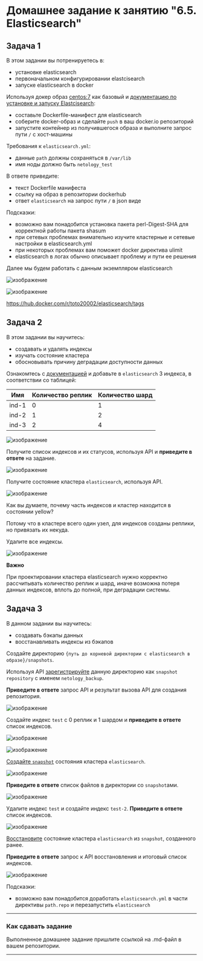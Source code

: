 # Домашнее задание к занятию "6.5. Elasticsearch"

## Задача 1

В этом задании вы потренируетесь в:
- установке elasticsearch
- первоначальном конфигурировании elastcisearch
- запуске elasticsearch в docker

Используя докер образ [centos:7](https://hub.docker.com/_/centos) как базовый и 
[документацию по установке и запуску Elastcisearch](https://www.elastic.co/guide/en/elasticsearch/reference/current/targz.html):

- составьте Dockerfile-манифест для elasticsearch
- соберите docker-образ и сделайте `push` в ваш docker.io репозиторий
- запустите контейнер из получившегося образа и выполните запрос пути `/` c хост-машины

Требования к `elasticsearch.yml`:
- данные `path` должны сохраняться в `/var/lib`
- имя ноды должно быть `netology_test`

В ответе приведите:
- текст Dockerfile манифеста
- ссылку на образ в репозитории dockerhub
- ответ `elasticsearch` на запрос пути `/` в json виде

Подсказки:
- возможно вам понадобится установка пакета perl-Digest-SHA для корректной работы пакета shasum
- при сетевых проблемах внимательно изучите кластерные и сетевые настройки в elasticsearch.yml
- при некоторых проблемах вам поможет docker директива ulimit
- elasticsearch в логах обычно описывает проблему и пути ее решения

Далее мы будем работать с данным экземпляром elasticsearch

![изображение](https://user-images.githubusercontent.com/89098193/223233507-de89c712-a3bd-4b2b-9292-535977419da9.png)

![изображение](https://user-images.githubusercontent.com/89098193/223233546-dc9b39c1-9b3f-4d8a-9f31-7e26c4926975.png)


https://hub.docker.com/r/toto20002/elasticsearch/tags


## Задача 2

В этом задании вы научитесь:
- создавать и удалять индексы
- изучать состояние кластера
- обосновывать причину деградации доступности данных

Ознакомтесь с [документацией](https://www.elastic.co/guide/en/elasticsearch/reference/current/indices-create-index.html) 
и добавьте в `elasticsearch` 3 индекса, в соответствии со таблицей:

| Имя | Количество реплик | Количество шард |
|-----|-------------------|-----------------|
| ind-1| 0 | 1 |
| ind-2 | 1 | 2 |
| ind-3 | 2 | 4 |

![изображение](https://user-images.githubusercontent.com/89098193/223827925-ac81617f-3aaa-44a2-8f54-d6a689a92c3a.png)


Получите список индексов и их статусов, используя API и **приведите в ответе** на задание.

![изображение](https://user-images.githubusercontent.com/89098193/223828054-3e02b584-b7a3-41c8-854b-97fdd6548afe.png)

Получите состояние кластера `elasticsearch`, используя API.

![изображение](https://user-images.githubusercontent.com/89098193/223828176-4a2b296a-04db-4954-92c8-9272a0a5d7a9.png)

Как вы думаете, почему часть индексов и кластер находится в состоянии yellow?

Потому что в кластере всего один узел, для индексов созданы реплики, но привязать их некуда.

Удалите все индексы.

![изображение](https://user-images.githubusercontent.com/89098193/223828125-0a9c8c3f-d0f4-42e2-ac64-811b81173f8d.png)


**Важно**

При проектировании кластера elasticsearch нужно корректно рассчитывать количество реплик и шард,
иначе возможна потеря данных индексов, вплоть до полной, при деградации системы.

## Задача 3

В данном задании вы научитесь:
- создавать бэкапы данных
- восстанавливать индексы из бэкапов

Создайте директорию `{путь до корневой директории с elasticsearch в образе}/snapshots`.

Используя API [зарегистрируйте](https://www.elastic.co/guide/en/elasticsearch/reference/current/snapshots-register-repository.html#snapshots-register-repository) 
данную директорию как `snapshot repository` c именем `netology_backup`.

**Приведите в ответе** запрос API и результат вызова API для создания репозитория.

![изображение](https://user-images.githubusercontent.com/89098193/223829299-513c9e3b-8893-4c7a-9045-a5819e289a30.png)

Создайте индекс `test` с 0 реплик и 1 шардом и **приведите в ответе** список индексов.

![изображение](https://user-images.githubusercontent.com/89098193/223834735-7688afee-e61c-40c4-be43-71a4a84cd107.png)


![изображение](https://user-images.githubusercontent.com/89098193/223834888-785ef41f-a785-4210-8012-7108fafe7881.png)


[Создайте `snapshot`](https://www.elastic.co/guide/en/elasticsearch/reference/current/snapshots-take-snapshot.html) 
состояния кластера `elasticsearch`.

![изображение](https://user-images.githubusercontent.com/89098193/223836849-e5033477-fb6f-424f-8b2b-8487899f80c1.png)


**Приведите в ответе** список файлов в директории со `snapshot`ами.

![изображение](https://user-images.githubusercontent.com/89098193/223831096-4a466685-fcae-4f91-b9aa-44b61a0f0bee.png)

Удалите индекс `test` и создайте индекс `test-2`. **Приведите в ответе** список индексов.

![изображение](https://user-images.githubusercontent.com/89098193/223830939-37d9150c-f201-480e-80d8-6315aef660a6.png)


[Восстановите](https://www.elastic.co/guide/en/elasticsearch/reference/current/snapshots-restore-snapshot.html) состояние
кластера `elasticsearch` из `snapshot`, созданного ранее. 




**Приведите в ответе** запрос к API восстановления и итоговый список индексов.

![изображение](https://user-images.githubusercontent.com/89098193/223830446-0f4d83b6-7b98-487e-9e00-8aa9b13f16a1.png)



Подсказки:
- возможно вам понадобится доработать `elasticsearch.yml` в части директивы `path.repo` и перезапустить `elasticsearch`

---

### Как cдавать задание

Выполненное домашнее задание пришлите ссылкой на .md-файл в вашем репозитории.

---
